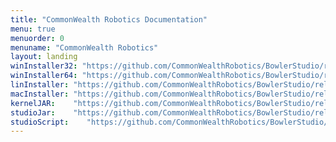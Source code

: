```yaml
---
title: "CommonWealth Robotics Documentation"
menu: true
menuorder: 0
menuname: "CommonWealth Robotics"
layout: landing
winInstaller32: "https://github.com/CommonWealthRobotics/BowlerStudio/releases/download/1.1.0/Windows-32-BowlerStudio-1.1.0.exe"
winInstaller64: "https://github.com/CommonWealthRobotics/BowlerStudio/releases/download/1.1.0/Windows-64-BowlerStudio-1.1.0.exe"
linInstaller: "https://github.com/CommonWealthRobotics/BowlerStudio/releases/download/1.1.0/Ubuntu-BowlerStudio-1.1.0.deb"
macInstaller: "https://github.com/CommonWealthRobotics/BowlerStudio/releases/download/1.1.0/MacOSX-BowlerStudio-1.1.0.zip"
kernelJAR:    "https://github.com/CommonWealthRobotics/BowlerStudio/releases/download/1.1.0/BowlerScriptingKernel-0.54.0-fat.jar"
studioJar:    "https://github.com/CommonWealthRobotics/BowlerStudio/releases/download/1.1.0/BowlerStudio.jar"
studioScript:    "https://github.com/CommonWealthRobotics/BowlerStudio/releases/download/1.1.0/bowlerstudio"
---
```


